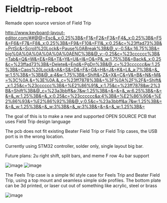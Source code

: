# Fieldtrip-reboot
Remade open source version of Field Trip


http://www.keyboard-layout-editor.com/##@@=Esc&_x:0.25%3B&=F1&=F2&=F3&=F4&_x:0.25%3B&=F5&=F6&=F7&=F8&_x:0.25%3B&=F9&=F10&=F11&_x:0.25&c=%23ffad73%3B&=PrtSc&=Scroll%20Lock&=Pause%0ABreak%3B&@_y:-0.5&x:16.75%3B&=big%0A%0A%0A%0A%0A%0AENC%3B&@_y:-0.25&c=%23cccccc%3B&=Tab&=Q&=W&=E&=R&=T&=Y&=U&=I&=O&=P&_w:1.75%3B&=Back&_x:0.25&c=%23ffad73%3B&=Delete&=End&=PgDn%3B&@_c=%23cccccc&w:1.25%3B&=Caps%20Lock&=A&=S&=D&=F&=G&=H&=J&=K&=L&_a:7%3B&=&_w:1.5%3B&=%3B&@_a:4&w:1.75%3B&=Shift&=Z&=X&=C&=V&=B&=N&=M&=%3C%0A,&=%3E%0A.&_c=%23ff7878%3B&=%3F%0A%2F%2F&=Shift&_x:1.25&c=%23cccccc%3B&=%E2%86%91&_x:1.75&c=%23ff7878&w:2%3B&=Shift%3B&@_c=%23a3bbff&a:7&w:1.25%3B&=&=&=&_w:6.25%3B&=&=&=&_w:1.25%3B&=&_x:0.25&c=%23cccccc&a:4%3B&=%E2%86%90&=%E2%86%93&=%E2%86%92%3B&@_y:0.5&c=%23a3bbff&a:7&w:1.25%3B&=&=&_w:1.25%3B&=&_w:3%3B&=&_w:3%3B&=&=&=&_w:1.25%3B&=

The goal of this is to make a new and supported OPEN SOURCE PCB that uses Field Trip design language

The pcb does not fit existing Beater Field Trip or Field Trip cases, the USB port is in the wrong location. 

Currently using STM32 controller, solder only, single layout big bar.

Future plans: 2u right shift, split bars, and meme F row 4u bar support

![image](https://github.com/Ty-Fitz/Fieldtrip-reboot/assets/127678239/c484dccc-efcf-4b54-8bff-8147cc7056f8)
![image](https://github.com/Ty-Fitz/Fieldtrip-reboot/assets/127678239/bb4d0bc8-aeb5-4cdc-acd0-7e6724e807e2)


The Feels Trip case is a simple tkl style case for Feels Trip and Beater Field Trip, using a top mount and seamless simple side profiles. The bottom plate can be 3d printed, or laser cut out of something like acrylic, steel or brass

![image](https://github.com/Ty-Fitz/Feels-Trip/assets/127678239/f2c2d20c-2005-4973-833f-3260d8cbd10a)
